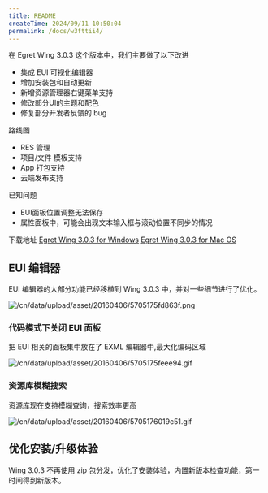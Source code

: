 ```yaml
---
title: README
createTime: 2024/09/11 10:50:04
permalink: /docs/w3fttii4/
---
```



在 Egret Wing 3.0.3 这个版本中，我们主要做了以下改进
- 集成 EUI 可视化编辑器
- 增加安装包和自动更新
- 新增资源管理器右键菜单支持
- 修改部分UI的主题和配色
- 修复部分开发者反馈的 bug

路线图
- RES 管理
- 项目/文件 模板支持
- App 打包支持
- 云端发布支持

已知问题
- EUI面板位置调整无法保存
- 属性面板中，可能会出现文本输入框与滚动位置不同步的情况

下载地址
[Egret Wing 3.0.3 for Windows](http://tool.egret-labs.org/EgretWing/electron/EgretWing-v3.0.3.exe?t=20160406 "Windows")
[Egret Wing 3.0.3 for Mac OS](http://tool.egret-labs.org/EgretWing/electron/EgretWing-v3.0.3.dmg?t=20160406 "Mac OS")

## EUI 编辑器
EUI 编辑器的大部分功能已经移植到 Wing 3.0.3 中，并对一些细节进行了优化。

![/cn/data/upload/asset/20160406/5705175fd863f.png](5705175fd863f.png)


### 代码模式下关闭 EUI 面板
把 EUI 相关的面板集中放在了 EXML 编辑器中,最大化编码区域

![/cn/data/upload/asset/20160406/5705175feee94.gif](5705175feee94.gif)

### 资源库模糊搜索
资源库现在支持模糊查询，搜索效率更高

![/cn/data/upload/asset/20160406/5705176019c51.gif](5705176019c51.gif)

## 优化安装/升级体验
Wing 3.0.3 不再使用 zip 包分发，优化了安装体验，内置新版本检查功能，第一时间得到新版本。




